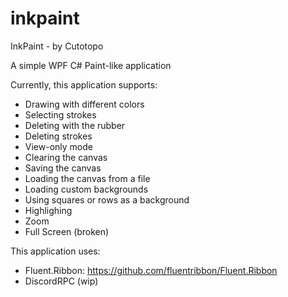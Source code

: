 # inkpaint
InkPaint - by Cutotopo

A simple WPF C# Paint-like application

Currently, this application supports:
 - Drawing with different colors
 - Selecting strokes
 - Deleting with the rubber
 - Deleting strokes
 - View-only mode
 - Clearing the canvas
 - Saving the canvas
 - Loading the canvas from a file
 - Loading custom backgrounds
 - Using squares or rows as a background
 - Highlighing
 - Zoom
 - Full Screen (broken)
 
 This application uses:
 - Fluent.Ribbon: https://github.com/fluentribbon/Fluent.Ribbon
 - DiscordRPC (wip)
